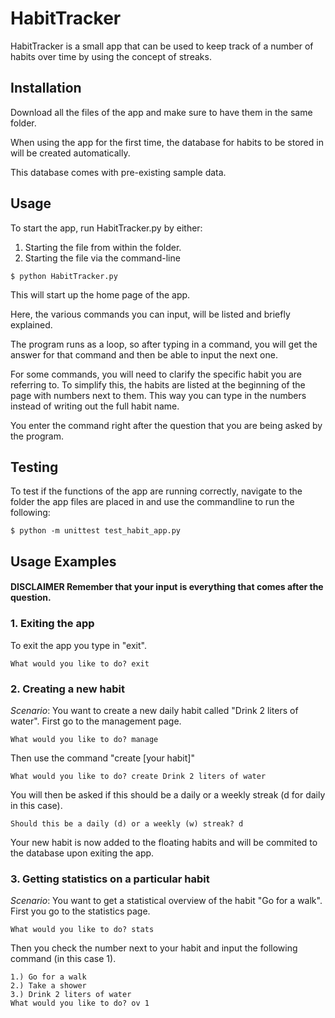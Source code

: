 # HabitTracker

HabitTracker is a small app that can be used to keep track of a number of habits over time by using the concept of streaks.

## Installation

Download all the files of the app and make sure to have them in the same folder.

When using the app for the first time, the database for habits to be stored in will be created automatically.

This database comes with pre-existing sample data.

## Usage

To start the app, run HabitTracker.py by either:
  1. Starting the file from within the folder.
  2. Starting the file via the command-line
```shell
$ python HabitTracker.py
```
This will start up the home page of the app.

Here, the various commands you can input, will be listed and briefly explained.

The program runs as a loop, so after typing in a command, you will get the answer for that command and then be able to input the next one.

For some commands, you will need to clarify the specific habit you are referring to. To simplify this, the habits are listed at the beginning of the page with numbers next to them. This way you can type in the numbers instead of writing out the full habit name.

You enter the command right after the question that you are being asked by the program.

## Testing
To test if the functions of the app are running correctly, navigate to the folder the app files are placed in and use the commandline to run the following:
```shell
$ python -m unittest test_habit_app.py
```

## Usage Examples

#### DISCLAIMER Remember that your input is everything that comes after the question.

### 1. Exiting the app
To exit the app you type in "exit".
```terminal
What would you like to do? exit
```

### 2. Creating a new habit
*Scenario*: You want to create a new daily habit called "Drink 2 liters of water".
First go to the management page.
```terminal
What would you like to do? manage
```
Then use the command "create [your habit]"
```terminal
What would you like to do? create Drink 2 liters of water
```
You will then be asked if this should be a daily or a weekly streak (d for daily in this case).
```terminal
Should this be a daily (d) or a weekly (w) streak? d
```
Your new habit is now added to the floating habits and will be commited to the database upon exiting the app.

### 3. Getting statistics on a particular habit
*Scenario*: You want to get a statistical overview of the habit "Go for a walk".
First you go to the statistics page.
```terminal
What would you like to do? stats
```
Then you check the number next to your habit and input the following command (in this case 1).
```terminal
1.) Go for a walk
2.) Take a shower
3.) Drink 2 liters of water
What would you like to do? ov 1
```

